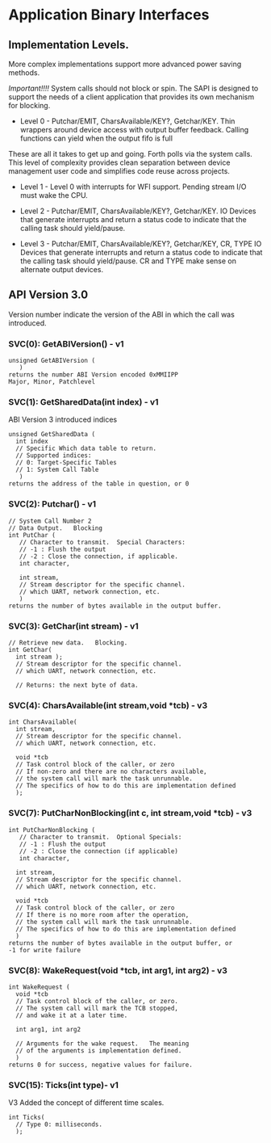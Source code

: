 # Application Binary Interfaces 

## Implementation Levels.  

More complex implementations support more advanced power saving methods. 

_Important!!!!_  System calls should not block or spin.  The SAPI is designed to support the needs of a client application that provides its own mechanism for blocking.

- Level 0 - Putchar/EMIT,  CharsAvailable/KEY?, Getchar/KEY.
Thin wrappers around device access with output buffer feedback.   Calling functions can yield when the output fifo is full 

These are all it takes to get up and going.  Forth polls via the system calls.   This level of complexity provides clean separation between device management user code and simplifies code reuse across projects.

- Level 1 - Level 0 with interrupts for WFI support.   Pending stream I/O must wake the CPU.    

- Level 2 - Putchar/EMIT,  CharsAvailable/KEY?, Getchar/KEY.
IO Devices that generate interrupts and return a status code to indicate that the calling task should yield/pause.  

- Level 3 - Putchar/EMIT,  CharsAvailable/KEY?, Getchar/KEY, CR, TYPE IO Devices that generate interrupts and return a status code to indicate that the calling task should yield/pause.  CR and TYPE make sense on alternate  output devices.

## API Version 3.0

Version number indicate the version of the ABI in which the call
was introduced.

### SVC(0): GetABIVersion() - v1
```
unsigned GetABIVersion (
   ) 
returns the number ABI Version encoded 0xMMIIPP
Major, Minor, Patchlevel
```

### SVC(1): GetSharedData(int index) - v1
ABI Version 3 introduced indices
```
unsigned GetSharedData (
  int index
  // Specific Which data table to return.
  // Supported indices:
  // 0: Target-Specific Tables
  // 1: System Call Table 
   ) 
returns the address of the table in question, or 0
```

### SVC(2): Putchar() - v1 
```
// System Call Number 2
// Data Output.   Blocking  
int PutChar (
   // Character to transmit.  Special Characters:
   // -1 : Flush the output 
   // -2 : Close the connection, if applicable.
   int character, 
  
   int stream, 
   // Stream descriptor for the specific channel.
   // which UART, network connection, etc.
   ) 
returns the number of bytes available in the output buffer.
```

### SVC(3): GetChar(int stream) - v1 

```
// Retrieve new data.   Blocking. 
int GetChar(
  int stream );  
  // Stream descriptor for the specific channel.
  // which UART, network connection, etc.
  
  // Returns: the next byte of data.
```
### SVC(4): CharsAvailable(int stream,void *tcb) - v3

```
int CharsAvailable(
  int stream, 
  // Stream descriptor for the specific channel.
  // which UART, network connection, etc.

  void *tcb
  // Task control block of the caller, or zero    
  // If non-zero and there are no characters available, 
  // the system call will mark the task unrunnable.
  // The specifics of how to do this are implementation defined
  );
```

### SVC(7): PutCharNonBlocking(int c, int stream,void *tcb) - v3

```
int PutCharNonBlocking (
   // Character to transmit.  Optional Specials:
   // -1 : Flush the output 
   // -2 : Close the connection (if applicable) 
   int character, 
  
  int stream, 
  // Stream descriptor for the specific channel.
  // which UART, network connection, etc.
  
  void *tcb
  // Task control block of the caller, or zero    
  // If there is no more room after the operation,
  // the system call will mark the task unrunnable.
  // The specifics of how to do this are implementation defined
  ) 
returns the number of bytes available in the output buffer, or 
-1 for write failure 
```

### SVC(8): WakeRequest(void *tcb, int arg1, int arg2) - v3
```
int WakeRequest (
  void *tcb
  // Task control block of the caller, or zero.
  // The system call will mark the TCB stopped, 
  // and wake it at a later time.    

  int arg1, int arg2 

  // Arguments for the wake request.   The meaning 
  // of the arguments is implementation defined.
  ) 
returns 0 for success, negative values for failure.
```

### SVC(15): Ticks(int type)- v1

V3 Added the concept of different time scales.

```
int Ticks(
  // Type 0: milliseconds.
  );
```



